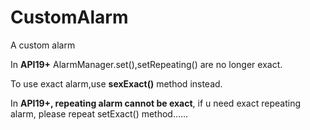 CustomAlarm
===========
A custom alarm

In **API19+** AlarmManager.set(),setRepeating() are no longer exact.

To use exact alarm,use **sexExact()** method instead.

In **API19+, repeating alarm cannot be exact**, if u need exact repeating alarm, please repeat setExact() method……
